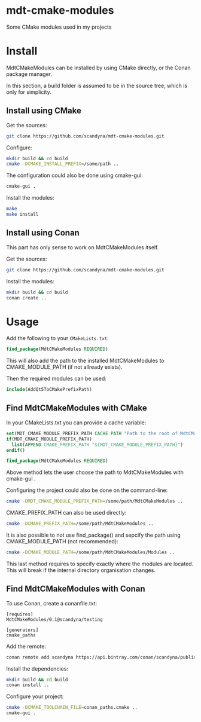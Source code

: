 # mdt-cmake-modules
Some CMake modules used in my projects

# Install

MdtCMakeModules can be installed by using CMake directly,
or the Conan package manager.

In this section, a build folder is assumed to be in the source tree,
which is only for simplicity.

## Install using CMake

Get the sources:
```bash
git clone https://github.com/scandyna/mdt-cmake-modules.git
```

Configure:
```bash
mkdir build && cd build
cmake -DCMAKE_INSTALL_PREFIX=/some/path ..
```

The configuration could also be done using cmake-gui:
```bash
cmake-gui .
```

Install the modules:
```bash
make
make install
```

## Install using Conan

This part has only sense to work on MdtCMakeModules itself.

Get the sources:
```bash
git clone https://github.com/scandyna/mdt-cmake-modules.git
```

Install the modules:
```bash
mkdir build && cd build
conan create ..
```

# Usage

Add the following to your ``CMakeLists.txt``:
```cmake
find_package(MdtCMakeModules REQUIRED)
```

This will also add the path to the installed MdtCMakeModules
to CMAKE_MODULE_PATH (if not allready exists).

Then the required modules can be used:
```cmake
include(AddQt5ToCMakePrefixPath)
```

## Find MdtCMakeModules with CMake

In your CMakeLists.txt you can provide a cache variable:
```cmake
set(MDT_CMAKE_MODULE_PREFIX_PATH CACHE PATH "Path to the root of MdtCMakeModules. (For example: /opt/MdtCMakeModules). If empty, CMAKE_MODULE_PATH is used.")
if(MDT_CMAKE_MODULE_PREFIX_PATH)
  list(APPEND CMAKE_PREFIX_PATH "${MDT_CMAKE_MODULE_PREFIX_PATH}")
endif()

find_package(MdtCMakeModules REQUIRED)
```

Above method lets the user choose the path to MdtCMakeModules with cmake-gui .

Configuring the project could also be done on the command-line:
```bash
cmake -DMDT_CMAKE_MODULE_PREFIX_PATH=/some/path/MdtCMakeModules ..
```

CMAKE_PREFIX_PATH can also be used directly:
```bash
cmake -DCMAKE_PREFIX_PATH=/some/path/MdtCMakeModules ..
```

It is also possible to not use find_package() and sepcify the path using CMAKE_MODULE_PATH (not recommended):
```bash
cmake -DCMAKE_MODULE_PATH=/some/path/MdtCMakeModules/Modules ..
```

This last method requires to specify exactly where the modules are located.
This will break if the internal directory organisation changes.


## Find MdtCMakeModules with Conan

To use Conan, create a conanfile.txt:
```conan
[requires]
MdtCMakeModules/0.1@scandyna/testing

[generators]
cmake_paths
```

Add the remote:
```bash
conan remote add scandyna https://api.bintray.com/conan/scandyna/public-conan
```

Install the dependencies:
```bash
mkdir build && cd build
conan install ..
```

Configure your project:
```bash
cmake -DCMAKE_TOOLCHAIN_FILE=conan_paths.cmake ..
cmake-gui .
```
